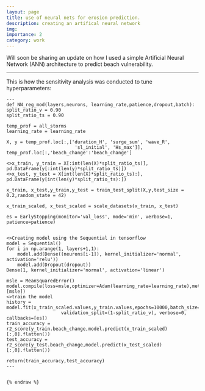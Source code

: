 ```yaml
---
layout: page
title: use of neural nets for erosion prediction.
description: creating an artifical neural network
img:
importance: 2
category: work
---
```


Will soon be sharing an update on how I used a simple Artificial Neural Network (ANN) architecture to predict beach vulnerability.

***
This is how the sensitivity analysis was conducted to tune hyperparameters:

    ---
    def NN_reg_mod(layers,neurons, learning_rate,patience,dropout,batch):
    split_ratio_v = 0.90
    split_ratio_ts = 0.90

    temp_prof = all_storms
    learning_rate = learning_rate
        
    X, y = temp_prof.loc[:,['duration_H', 'surge_sum', 'wave_R',
                             'sl_initial', 'Hs_max']], temp_prof.loc[:,'beach_change':'beach_change']

    <>x_train, y_train = X[:int(len(X)*split_ratio_ts)], pd.DataFrame(y[:int(len(y)*split_ratio_ts)])
    <>x_test, y_test = X[int(len(X)*split_ratio_ts):], pd.DataFrame(y[int(len(y)*split_ratio_ts):])
    
    x_train, x_test,y_train,y_test = train_test_split(X,y,test_size = 0.2,random_state = 42)

    x_train_scaled, x_test_scaled = scale_datasets(x_train, x_test)

    es = EarlyStopping(monitor='val_loss', mode='min', verbose=1, patience=patience)


    <>Creating model using the Sequential in tensorflow
    model = Sequential()
    for i in np.arange(1, layers+1,1):
        model.add(Dense((neurons[i-1]), kernel_initializer='normal', activation='relu'))
        model.add(Dropout(dropout))
    Dense(1, kernel_initializer='normal', activation='linear')

    msle = MeanSquaredError()
    model.compile(loss=msle,optimizer=Adam(learning_rate=learning_rate),metrics=[msle])
    <>train the model
    history = model.fit(x_train_scaled.values,y_train.values,epochs=10000,batch_size=4,
                        validation_split=(1-split_ratio_v), verbose=0, callbacks=[es])
    train_accuracy = r2_score(y_train.beach_change,model.predict(x_train_scaled)[:,0].flatten())
    test_accuracy = r2_score(y_test.beach_change,model.predict(x_test_scaled)[:,0].flatten())

    return(train_accuracy,test_accuracy)
    ---

    
    {% endraw %}




